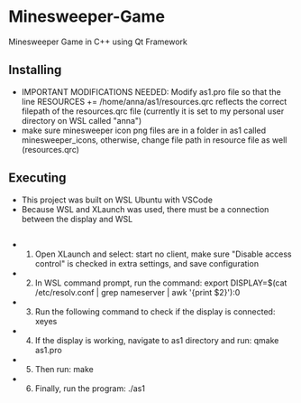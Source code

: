 # Minesweeper-Game
Minesweeper Game in C++ using Qt Framework

## Installing
- IMPORTANT MODIFICATIONS NEEDED: Modify as1.pro file so that the line RESOURCES += /home/anna/as1/resources.qrc
reflects the correct filepath of the resources.qrc file (currently it is set to my personal user directory on WSL called "anna")
- make sure minesweeper icon png files are in a folder in as1 called minesweeper_icons, otherwise, change file path in resource file as well (resources.qrc)

## Executing
- This project was built on WSL Ubuntu with VSCode
- Because WSL and XLaunch was used, there must be a connection between the display and WSL
  ```
- 1. Open XLaunch and select: start no client, make sure "Disable access control" is checked in extra settings, and save configuration 
- 2. In WSL command prompt, run the command: export DISPLAY=$(cat /etc/resolv.conf | grep nameserver | awk '{print $2}'):0
- 3. Run the following command to check if the display is connected: xeyes
- 4. If the display is working, navigate to as1 directory and run: qmake as1.pro
- 5. Then run: make 
- 6. Finally, run the program: ./as1
  ```
